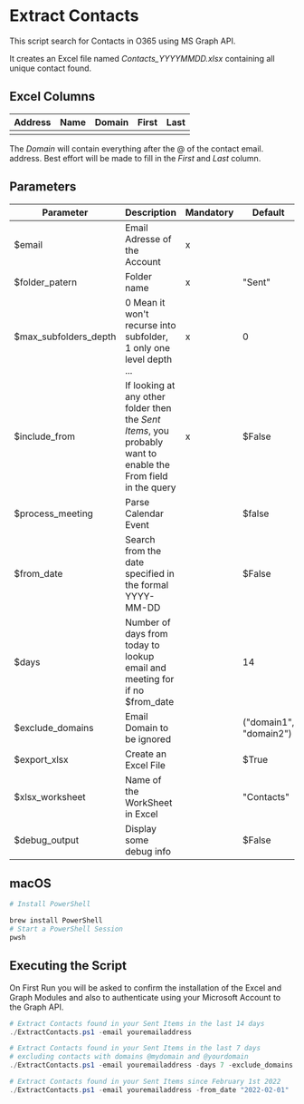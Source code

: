 # Extract Contacts

This script search for Contacts in O365 using MS Graph API.

It creates an Excel file named *Contacts_YYYYMMDD.xlsx* containing all unique contact found.


## Excel Columns

| Address | Name | Domain | First | Last |
| - | - | - | - | - |
|  |  |  |  |  |

The *Domain* will contain everything after the @ of the contact email. address.
Best effort will be made to fill in the *First* and *Last* column.

## Parameters

| Parameter | Description | Mandatory | Default |
| --------- | ----------- | --------- | ------- |
| $email | Email Adresse of the Account | x | |
| $folder_patern | Folder name | x | "Sent" |
| $max_subfolders_depth | 0 Mean it won't recurse into subfolder, 1 only one level depth ... | x | 0 |
| $include_from | If looking at any other folder then the *Sent Items*, you probably want to enable the From field in the query | x | $False |
| $process_meeting | Parse Calendar Event | | $false |
| $from_date | Search from the date specified in the formal YYYY-MM-DD | | $False |
| $days | Number of days from today to lookup email and meeting for if no $from_date| | 14 |
| $exclude_domains | Email Domain to be ignored | | ("domain1", "domain2") |
| $export_xlsx | Create an Excel File | | $True |
| $xlsx_worksheet | Name of the WorkSheet in Excel | | "Contacts" |
| $debug_output | Display some debug info | | $False |

 
## macOS

```bash
# Install PowerShell

brew install PowerShell
# Start a PowerShell Session
pwsh
```

## Executing the Script

On First Run you will be asked to confirm the installation of the Excel and Graph Modules and also to authenticate using your Microsoft Account to the Graph API.

```powershell
# Extract Contacts found in your Sent Items in the last 14 days
./ExtractContacts.ps1 -email youremailaddress

# Extract Contacts found in your Sent Items in the last 7 days 
# excluding contacts with domains @mydomain and @yourdomain 
./ExtractContacts.ps1 -email youremailaddress -days 7 -exclude_domains ("mydomain","yourdomain")

# Extract Contacts found in your Sent Items since February 1st 2022
./ExtractContacts.ps1 -email youremailaddress -from_date "2022-02-01"
```
